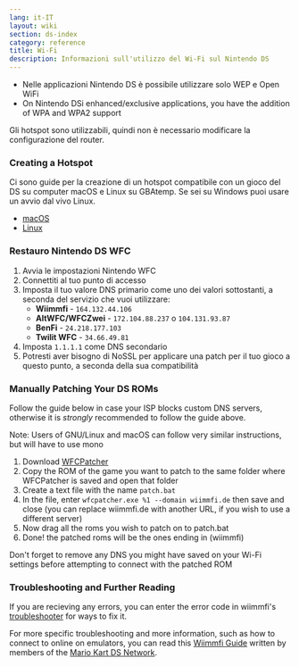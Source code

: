```yaml
---
lang: it-IT
layout: wiki
section: ds-index
category: reference
title: Wi-Fi
description: Informazioni sull'utilizzo del Wi-Fi sul Nintendo DS
---
```


- Nelle applicazioni Nintendo DS è possibile utilizzare solo WEP e Open WiFi
- On Nintendo DSi enhanced/exclusive applications, you have the addition of WPA and WPA2 support

Gli hotspot sono utilizzabili, quindi non è necessario modificare la configurazione del router.

### Creating a Hotspot
Ci sono guide per la creazione di un hotspot compatibile con un gioco del DS su computer macOS e Linux su GBAtemp. Se sei su Windows puoi usare un avvio dal vivo Linux.
- [macOS](https://gbatemp.net/threads/571658)
- [Linux](https://gbatemp.net/threads/543283)

### Restauro Nintendo DS WFC
1. Avvia le impostazioni Nintendo WFC
1. Connettiti al tuo punto di accesso
1. Imposta il tuo valore DNS primario come uno dei valori sottostanti, a seconda del servizio che vuoi utilizzare:
   - **Wiimmfi** - `164.132.44.106`
   - **AltWFC/WFCZwei** - `172.104.88.237` o `104.131.93.87`
   - **BenFi** - `24.218.177.103`
   - **Twilit WFC** - `34.66.49.81`
1. Imposta `1.1.1.1` come DNS secondario
1. Potresti aver bisogno di NoSSL per applicare una patch per il tuo gioco a questo punto, a seconda della sua compatibilità

### Manually Patching Your DS ROMs
Follow the guide below in case your ISP blocks custom DNS servers, otherwise it is *strongly* recommended to follow the guide above.

Note: Users of GNU/Linux and macOS can follow very similar instructions, but will have to use mono

1. Download [WFCPatcher](https://github.com/AdmiralCurtiss/WfcPatcher/releases)
1. Copy the ROM of the game you want to patch to the same folder where WFCPatcher is saved and open that folder
1. Create a text file with the name `patch.bat`
1. In the file, enter `wfcpatcher.exe %1 --domain wiimmfi.de` then save and close (you can replace wiimmfi.de with another URL, if you wish to use a different server)
1. Now drag all the roms you wish to patch on to patch.bat
1. Done! the patched roms will be the ones ending in (wiimmfi)

Don't forget to remove any DNS you might have saved on your Wi-Fi settings before attempting to connect with the patched ROM

### Troubleshooting and Further Reading
If you are recieving any errors, you can enter the error code in wiimmfi's [troubleshooter](https://wiimmfi.de/error) for ways to fix it.

For more specific troubleshooting and more information, such as how to connect to online on emulators, you can read this [Wiimmfi Guide](https://docs.google.com/document/d/1f3PChwQig40UaiPXlh-Gi5CggGiBPzyrpiecLZlT8ZE/edit?usp=sharing) written by members of the [Mario Kart DS Network](https://discord.gg/pa9bea6).
